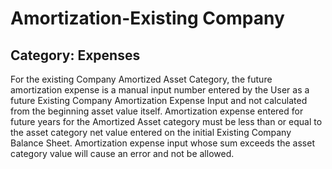 # Amortization-Existing Company
## Category: Expenses
For the existing Company Amortized Asset Category, the future amortization expense is a manual input number entered by the User as a future Existing Company Amortization Expense Input and not calculated from the beginning asset value itself.
Amortization expense entered for future years for the Amortized Asset category must be less than or equal to the asset category net value entered on the initial Existing Company Balance Sheet. Amortization expense input whose sum exceeds the asset category value will cause an error and not be allowed.
